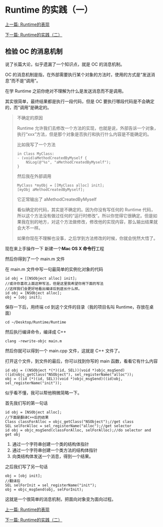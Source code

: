 # Runtime 的实践（一）

[上一篇: Runtime的表现](https://github.com/Magic-Unique/Runtime/blob/master/C.Runtime的表现.md)

[下一篇: Runtime的实践（二）](https://github.com/Magic-Unique/Runtime/blob/master/E.2.Runtime的实践（二）.md)

## 检验 OC 的消息机制
说了长篇大论，似乎遗漏了一个知识点，就是 OC 的消息机制。

OC 的消息机制是指，在外部需要执行某个对象的方法时，使用的方式是“发送消息”而不是“调用”。

在学 Runtime 之前你绝对不理解为什么是发送消息而不是调用。

其实很简单，最终结果都是执行一段代码，但是 OC 要执行哪段代码是不会确定的，而“调用”是确定的。

> 不确定的原因
> 
> Runtime 允许我们去修改一个方法的实现，也就是说，外部告诉一个对象，执行“xxx”方法，但是那个对象是否执行和执行什么内容是不能确定的。
> 
> 比如我写了一个方法
> 
> ```
> in Class MyClass:
> - (void)aMethodCreatedByMyself {
>     NSLog(@"%s", "aMethodCreatedByMyself");
> }
> ```
> 
> 然后我在外部调用
> 
> ```
> MyClass *myObj = [[MyClass alloc] init];
> [myObj aMethodCreatedByMyself];
> ```
> 
> 它正常输出了 aMethodCreatedByMyself
> 
> 看似确定的代码，其实是不确定的。因为你没有写任何的 Runtime 代码，所以这个方法没有做过任何的“运行时修改”。所以你觉得它很确定。但是如果我在别的地方，对这个方法做修改，修改他的实现内容，那么输出结果就会大不一样。
> 
> 如果你现在不理解也没事，之后学到方法修改的时候，你就会恍然大悟了。
> 


现在来上手操作一下
新建一个**Mac OS X 命令行**工程

然后你得到了一个 main.m 文件

在 main.m 文件中写一句最简单的实例化对象的代码

```
id obj = [[NSObject alloc] init];
//或许你喜欢上面这种写法，但是这里我希望你用下面的写法
//这样我们会更好地看出编译后到底长什么样。
id obj = [NSObject alloc];
obj = [obj init];
```

保存一下后，用终端 cd 到这个文件的目录（我的项目名叫 Runtime，存放在桌面）

```
cd ~/Desktop/Runtime/Runtime
```

然后执行编译命令，编译成 C++

```
clang -rewrite-objc main.m
```

然后你就可以得到一个 main.cpp 文件，这就是 C++ 文件了。

打开这个文件，到文件的最后，你可以找到你写的 main 函数，看看它有什么内容

```
id obj = ((NSObject *(*)(id, SEL))(void *)objc_msgSend)((id)objc_getClass("NSObject"), sel_registerName("alloc"));
obj = ((id (*)(id, SEL))(void *)objc_msgSend)((id)obj, sel_registerName("init"));
```

似乎看不懂，我可以帮他稍微简略一下。

首先我们写的第一句话

```
id obj = [NSObject alloc];
//下面是翻译C++后的结果
Class classForAlloc = objc_getClass("NSObject");//get class
SEL selForAlloc = sel_registerName("alloc");//get selector
id obj = objc_msgSend(classForAlloc, selForAlloc);//do selector and get obj

```

1. 通过一个字符串创建一个类的结构体指针
2. 通过一个字符串创建一个类方法的结构体指针
3. 向类结构体发送一个消息，得到一个结果。

之后我们写了另一句话

```
obj = [obj init];
//翻译后
SEL selForInit = sel_registerName("init");
obj = objc_msgSend(obj, selForInit);
```
这就是一个很简单的消息机制，把面向对象变为面向过程。

[上一篇: Runtime的表现](https://github.com/Magic-Unique/Runtime/blob/master/C.Runtime的表现.md)

[下一篇: Runtime的实践（二）](https://github.com/Magic-Unique/Runtime/blob/master/E.2.Runtime的实践（二）.md)

